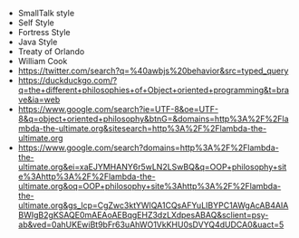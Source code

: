 * SmallTalk style
* Self Style
* Fortress Style
* Java Style
* Treaty of Orlando
* William Cook
* <https://twitter.com/search?q=%40awbjs%20behavior&src=typed_query>
* <https://duckduckgo.com/?q=the+different+philosophies+of+Object+oriented+programming&t=brave&ia=web>
* https://www.google.com/search?ie=UTF-8&oe=UTF-8&q=object+oriented+philosophy&btnG=&domains=http%3A%2F%2Flambda-the-ultimate.org&sitesearch=http%3A%2F%2Flambda-the-ultimate.org
* https://www.google.com/search?domains=http%3A%2F%2Flambda-the-ultimate.org&ei=xaEJYMHANY6r5wLN2LSwBQ&q=OOP+philosophy+site%3Ahttp%3A%2F%2Flambda-the-ultimate.org&oq=OOP+philosophy+site%3Ahttp%3A%2F%2Flambda-the-ultimate.org&gs_lcp=CgZwc3ktYWIQA1CQsAFYuLIBYPC1AWgAcAB4AIABWIgB2gKSAQE0mAEAoAEBqgEHZ3dzLXdpesABAQ&sclient=psy-ab&ved=0ahUKEwiBt9bFr63uAhWO1VkKHU0sDVYQ4dUDCA0&uact=5